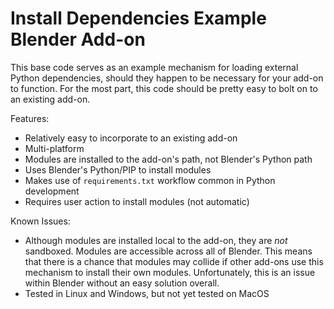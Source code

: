 # Install Dependencies Example Blender Add-on

This base code serves as an example mechanism for loading external Python dependencies, should they happen to be necessary for your add-on to function. For the most part, this code should be pretty easy to bolt on to an existing add-on.

Features:

  * Relatively easy to incorporate to an existing add-on
  * Multi-platform
  * Modules are installed to the add-on's path, not Blender's Python path
  * Uses Blender's Python/PIP to install modules
  * Makes use of `requirements.txt` workflow common in Python development
  * Requires user action to install modules (not automatic)

Known Issues:

  * Although modules are installed local to the add-on, they are _not_ sandboxed. Modules are accessible across all of Blender. This means that there is a chance that modules may collide if other add-ons use this mechanism to install their own modules. Unfortunately, this is an issue within Blender without an easy solution overall.
  * Tested in Linux and Windows, but not yet tested on MacOS
